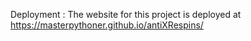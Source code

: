 Deployment :
The website for this project is deployed at https://masterpythoner.github.io/antiXRespins/
